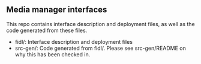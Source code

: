 ## Media manager interfaces

This repo contains interface description and deployment files, as well as the
code generated from these files.

- fidl/:    Interface description and deployment files
- src-gen/: Code generated from fidl/. Please see src-gen/README on why this
            has been checked in.
